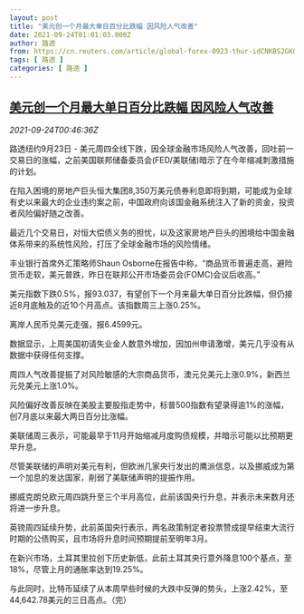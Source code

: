 ```yaml
---
layout: post
title: "美元创一个月最大单日百分比跌幅 因风险人气改善"
date: 2021-09-24T01:01:03.000Z
author: 路透
from: https://cn.reuters.com/article/global-forex-0923-thur-idCNKBS2GK020
tags: [ 路透 ]
categories: [ 路透 ]
---
```

<!--1632445263000-->
[美元创一个月最大单日百分比跌幅 因风险人气改善](https://cn.reuters.com/article/global-forex-0923-thur-idCNKBS2GK020)
------

<div>
<div><i>2021-09-24T00:46:36Z</i></div><p>路透纽约9月23日 - 美元周四全线下跌，因全球金融市场风险人气改善，回吐前一交易日的涨幅，之前美国联邦储备委员会(FED/美联储)暗示了在今年缩减刺激措施的计划。</p><p>在陷入困境的房地产巨头恒大集团8,350万美元债券利息即将到期，可能成为全球有史以来最大的企业违约案之前，中国政府向该国金融系统注入了新的资金，投资者风险偏好随之改善。</p><p>最近几个交易日，对恒大偿债义务的担忧，以及这家房地产巨头的困境给中国金融体系带来的系统性风险，打压了全球金融市场的风险情绪。</p><p>丰业银行首席外汇策略师Shaun Osborne在报告中称，“商品货币普遍走高，避险货币走软，美元普跌，昨日在联邦公开市场委员会(FOMC)会议后收高。”</p><p>美元指数下跌0.5%，报93.037，有望创下一个月来最大单日百分比跌幅，但仍接近8月底触及的近10个月高点。该指数周三上涨0.25%。</p><p>离岸人民币兑美元走强，报6.4599元。</p><p>数据显示，上周美国初请失业金人数意外增加，因加州申请激增，美元几乎没有从数据中获得任何支撑。</p><p>周四人气改善提振了对风险敏感的大宗商品货币，澳元兑美元上涨0.9%，新西兰元兑美元上涨1.0%。</p><p>风险偏好改善反映在美股主要股指走势中，标普500指数有望录得逾1%的涨幅，创7月底以来最大两日百分比涨幅。</p><p>美联储周三表示，可能最早于11月开始缩减月度购债规模，并暗示可能以比预期更早升息。</p><p>尽管美联储的声明对美元有利，但欧洲几家央行发出的鹰派信息，以及挪威成为第一个加息的发达国家，削弱了美联储声明的提振作用。</p><p>挪威克朗兑欧元周四跳升至三个半月高位，此前该国央行升息，并表示未来数月还将进一步升息。</p><p>英镑周四延续升势，此前英国央行表示，两名政策制定者投票赞成提早结束大流行时期的公债购买，且市场将升息时间预期提前至明年3月。</p><p>在新兴市场，土耳其里拉创下历史新低，此前土耳其央行意外降息100个基点，至18%，尽管上月的通胀率达到19.25%。</p><p>与此同时，比特币延续了从本周早些时候的大跌中反弹的势头，上涨2.42%，至44,642.78美元的三日高点。（完）</p>
</div>

